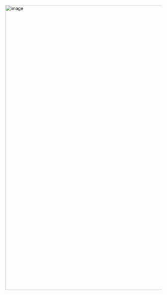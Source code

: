 <img width="918" alt="image" src="https://github.com/user-attachments/assets/862704df-ea65-4631-bde8-d1d28354b951" />
